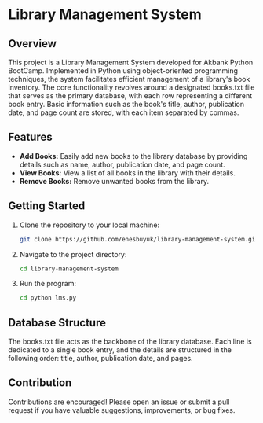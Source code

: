 # Library Management System

## Overview
This project is a Library Management System developed for Akbank Python BootCamp. Implemented in Python using object-oriented programming techniques, the system facilitates efficient management of a library's book inventory. The core functionality revolves around a designated books.txt file that serves as the primary database, with each row representing a different book entry. Basic information such as the book's title, author, publication date, and page count are stored, with each item separated by commas.

## Features
- **Add Books:** Easily add new books to the library database by providing details such as name, author, publication date, and page count.
- **View Books:** View a list of all books in the library with their details.
- **Remove Books:** Remove unwanted books from the library.

## Getting Started
1. Clone the repository to your local machine:
   ```sh
   git clone https://github.com/enesbuyuk/library-management-system.git
   ```
2. Navigate to the project directory:
   ```sh
   cd library-management-system
   ```
3. Run the program:
   ```sh
   cd python lms.py
   ```

## Database Structure
The books.txt file acts as the backbone of the library database. Each line is dedicated to a single book entry, and the details are structured in the following order: title, author, publication date, and pages.

## Contribution
Contributions are encouraged! Please open an issue or submit a pull request if you have valuable suggestions, improvements, or bug fixes.
